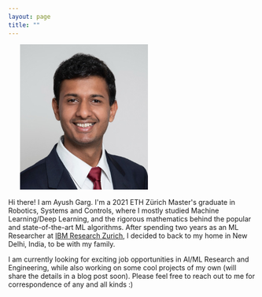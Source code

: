 ```yaml
---
layout: page
title: ""
---
```


$~~~~~$ <img src="CV_Latex_Photo.jpg" title= "Me in Aug 2022" height=295 width=260></p>

Hi there! I am Ayush Garg. I'm a 2021 ETH Zürich Master's graduate in Robotics, Systems and Controls, where I mostly studied Machine Learning/Deep Learning, and the rigorous mathematics behind the popular and state-of-the-art ML algorithms. After spending two years as an ML Researcher at [IBM Research Zurich](https://www.zurich.ibm.com/), I decided to back to my home in New Delhi, India, to be with my family.

I am currently looking for exciting job opportunities in AI/ML Research and Engineering, while also working on some cool projects of my own (will share the details in a blog post soon). Please feel free to reach out to me for correspondence of any and all kinds :)

